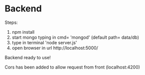# Backend
Steps:
1. npm install
2. start mongo typing in cmd=  'mongod' (default path= data/db)
3. type in terminal 'node server.js'
4. open browser in url http://localhost:5000/

Backend ready to use!

Cors has been added to allow request from front (localhost:4200)